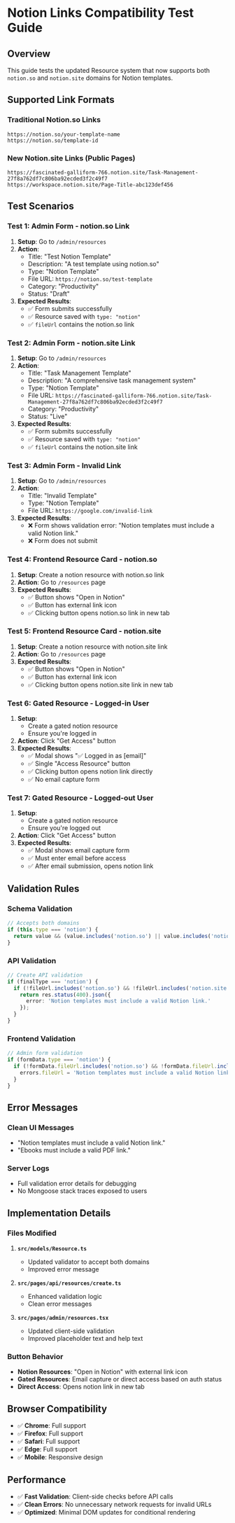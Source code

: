 # Notion Links Compatibility Test Guide

## Overview
This guide tests the updated Resource system that now supports both `notion.so` and `notion.site` domains for Notion templates.

## Supported Link Formats

### Traditional Notion.so Links
```
https://notion.so/your-template-name
https://notion.so/template-id
```

### New Notion.site Links (Public Pages)
```
https://fascinated-galliform-766.notion.site/Task-Management-27f8a762df7c806ba92ecded3f2c49f7
https://workspace.notion.site/Page-Title-abc123def456
```

## Test Scenarios

### Test 1: Admin Form - notion.so Link
1. **Setup**: Go to `/admin/resources`
2. **Action**:
   - Title: "Test Notion Template"
   - Description: "A test template using notion.so"
   - Type: "Notion Template"
   - File URL: `https://notion.so/test-template`
   - Category: "Productivity"
   - Status: "Draft"
3. **Expected Results**:
   - ✅ Form submits successfully
   - ✅ Resource saved with `type: "notion"`
   - ✅ `fileUrl` contains the notion.so link

### Test 2: Admin Form - notion.site Link
1. **Setup**: Go to `/admin/resources`
2. **Action**:
   - Title: "Task Management Template"
   - Description: "A comprehensive task management system"
   - Type: "Notion Template"
   - File URL: `https://fascinated-galliform-766.notion.site/Task-Management-27f8a762df7c806ba92ecded3f2c49f7`
   - Category: "Productivity"
   - Status: "Live"
3. **Expected Results**:
   - ✅ Form submits successfully
   - ✅ Resource saved with `type: "notion"`
   - ✅ `fileUrl` contains the notion.site link

### Test 3: Admin Form - Invalid Link
1. **Setup**: Go to `/admin/resources`
2. **Action**:
   - Title: "Invalid Template"
   - Type: "Notion Template"
   - File URL: `https://google.com/invalid-link`
3. **Expected Results**:
   - ❌ Form shows validation error: "Notion templates must include a valid Notion link."
   - ❌ Form does not submit

### Test 4: Frontend Resource Card - notion.so
1. **Setup**: Create a notion resource with notion.so link
2. **Action**: Go to `/resources` page
3. **Expected Results**:
   - ✅ Button shows "Open in Notion"
   - ✅ Button has external link icon
   - ✅ Clicking button opens notion.so link in new tab

### Test 5: Frontend Resource Card - notion.site
1. **Setup**: Create a notion resource with notion.site link
2. **Action**: Go to `/resources` page
3. **Expected Results**:
   - ✅ Button shows "Open in Notion"
   - ✅ Button has external link icon
   - ✅ Clicking button opens notion.site link in new tab

### Test 6: Gated Resource - Logged-in User
1. **Setup**: 
   - Create a gated notion resource
   - Ensure you're logged in
2. **Action**: Click "Get Access" button
3. **Expected Results**:
   - ✅ Modal shows "✅ Logged in as [email]"
   - ✅ Single "Access Resource" button
   - ✅ Clicking button opens notion link directly
   - ✅ No email capture form

### Test 7: Gated Resource - Logged-out User
1. **Setup**: 
   - Create a gated notion resource
   - Ensure you're logged out
2. **Action**: Click "Get Access" button
3. **Expected Results**:
   - ✅ Modal shows email capture form
   - ✅ Must enter email before access
   - ✅ After email submission, opens notion link

## Validation Rules

### Schema Validation
```typescript
// Accepts both domains
if (this.type === 'notion') {
  return value && (value.includes('notion.so') || value.includes('notion.site'));
}
```

### API Validation
```typescript
// Create API validation
if (finalType === 'notion') {
  if (!fileUrl.includes('notion.so') && !fileUrl.includes('notion.site')) {
    return res.status(400).json({ 
      error: 'Notion templates must include a valid Notion link.' 
    });
  }
}
```

### Frontend Validation
```typescript
// Admin form validation
if (formData.type === 'notion') {
  if (!formData.fileUrl.includes('notion.so') && !formData.fileUrl.includes('notion.site')) {
    errors.fileUrl = 'Notion templates must include a valid Notion link.';
  }
}
```

## Error Messages

### Clean UI Messages
- "Notion templates must include a valid Notion link."
- "Ebooks must include a valid PDF link."

### Server Logs
- Full validation error details for debugging
- No Mongoose stack traces exposed to users

## Implementation Details

### Files Modified
1. **`src/models/Resource.ts`**
   - Updated validator to accept both domains
   - Improved error message

2. **`src/pages/api/resources/create.ts`**
   - Enhanced validation logic
   - Clean error messages

3. **`src/pages/admin/resources.tsx`**
   - Updated client-side validation
   - Improved placeholder text and help text

### Button Behavior
- **Notion Resources**: "Open in Notion" with external link icon
- **Gated Resources**: Email capture or direct access based on auth status
- **Direct Access**: Opens notion link in new tab

## Browser Compatibility
- ✅ **Chrome**: Full support
- ✅ **Firefox**: Full support  
- ✅ **Safari**: Full support
- ✅ **Edge**: Full support
- ✅ **Mobile**: Responsive design

## Performance
- ✅ **Fast Validation**: Client-side checks before API calls
- ✅ **Clean Errors**: No unnecessary network requests for invalid URLs
- ✅ **Optimized**: Minimal DOM updates for conditional rendering
